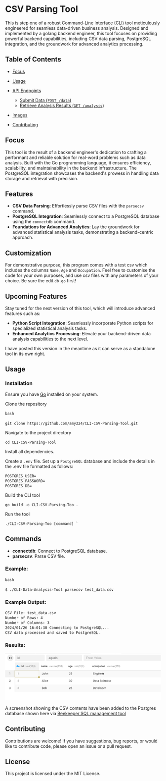 # CSV Parsing Tool

This is step one of a robust Command-Line Interface (CLI) tool meticulously engineered for seamless data-driven business analysis. Designed and implemented by a golang backend engineer, this tool focuses on providing powerful backend capabilities, including CSV data parsing, PostgreSQL integration, and the groundwork for advanced analytics processing. 

## Table of Contents


-   [Focus](#focusn)
-   [Usage](#usage)
-   [API Endpoints](#api-endpoints)
    -   [Submit Data (`POST /data`)](#submit-data-post-data)
    -   [Retrieve Analysis Results (`GET /analysis`)](#retrieving-analysis-results)
-   [Images](#images)

-   [Contributing](#contributing)

## Focus

This tool is the result of a backend engineer's dedication to crafting a performant and reliable solution for real-word problems such as data analysis. Built with the Go programming language, it ensures efficiency, scalability, and maintainability in the backend infrastructure. The PostgreSQL integration showcases the backend's prowess in handling data storage and retrieval with precision.

## Features

- **CSV Data Parsing**: Effortlessly parse CSV files with the `parsecsv` command.
- **PostgreSQL Integration**: Seamlessly connect to a PostgreSQL database using the `connectdb` command.
- **Foundations for Advanced Analytics**: Lay the groundwork for advanced statistical analysis tasks, demonstrating a backend-centric approach.


## Customization

For demonstrative purpose, this program comes with a test csv which includes the columns `Name`, `Age` and `Occupation`. Feel free to customise the code for your own purposes, and use csv files with any parameters of your choice. Be sure the edit `db.go` first! 

## Upcoming Features

Stay tuned for the next version of this tool, which will introduce advanced features such as:

-   **Python Script Integration**: Seamlessly incorporate Python scripts for specialized statistical analysis tasks.
-   **Enhanced Analytics Processing**: Elevate your backend-driven data analysis capabilities to the next level.

I have posted this version in the meantime as it can serve as a standalone tool in its own right.

## Usage

### Installation

Ensure you have [Go](https://golang.org/) installed on your system.

Clone the repository
```
bash

git clone https://github.com/amy324/CLI-CSV-Parsing-Tool.git
```
 Navigate to the project directory
 ```
cd CLI-CSV-Parsing-Tool
```
Install all dependencies.

Create a `.env` file. Set up a `PostgreSQL` database and include the details in the .env file formatted as follows:
```
POSTGRES_USER=
POSTGRES_PASSWORD=
POSTGRES_DB=

```
Build the CLI tool
```
go build -o CLI-CSV-Parsing-Too .
```

 Run the tool
 ```
./CLI-CSV-Parsing-Too [command] `
```
## Commands


-   **connectdb**: Connect to PostgreSQL database.
-   **parsecsv**: Parse CSV file.

### Example:


```
bash

$ ./CLI-Data-Analysis-Tool parsecsv test_data.csv

```
### Example Output: 
```
CSV File: test_data.csv
Number of Rows: 4
Number of Columns: 3
2024/01/26 16:01:30 Connecting to PostgreSQL...
CSV data processed and saved to PostgreSQL.
```
### Results:

![Postgres Results](image/db-demo.png)

A screenshot showing the CSV contents have been added to the Postgres database shown here via [Beekeeper SQL management tool](https://www.beekeeperstudio.io/get)

 
## Contributing


Contributions are welcome! If you have suggestions, bug reports, or would like to contribute code, please open an issue or a pull request.

License
-------

This project is licensed under the MIT License.

